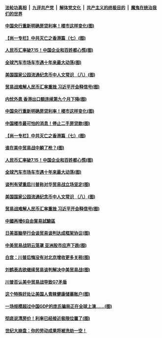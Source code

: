 ####  [法轮功真相](../../../../basic/blob/master/README.md?t=08270700) &nbsp;|&nbsp; [九评共产党](../../../../9ping.md/blob/master/README.md?t=08270700) &nbsp;|&nbsp; [解体党文化](../../../../jtdwh.md/blob/master/README.md?t=08270700)  &nbsp;|&nbsp; [共产主义的终极目的](../../../../gczydzjmd.md/blob/master/README.md?t=08270700) &nbsp;|&nbsp; [魔鬼在统治我们的世界](../../../../mgztzwmdsj.md/blob/master/README.md?t=08270700) 

#### [中国央行重新明确房贷利率！楼市这样变化(图)](../pages/p5/905118.md?t=08270700) 

#### [【尚一专栏】中共灭亡之香港篇（七）(图)](../pages/p5/904987.md?t=08270700) 

#### [人民币汇率破7.15！中国企业和百姓都心慌(图)](../pages/p5/905117.md?t=08270700) 

#### [全球汽车市场车市遇十年来最大动荡(图)](../pages/p5/905115.md?t=08270700) 

#### [美国国家公园流通纪念币中人文常识 （八）(图)](../pages/p5/905111.md?t=08270700) 

#### [贸易战难解人民币汇率重挫 习近平开会释信号(图)](../pages/p5/905098.md?t=08270700) 

#### [内忧外患 香港出口额连续第九个月下降(图)](../pages/p5/905152.md?t=08270700) 

#### [中国央行重新明确房贷利率！楼市这样变化(图)](../pages/p5/905118.md?t=08270700) 

#### [中国楼市最可怕的消息！停止二手房贷款(图)](../pages/p5/905119.md?t=08270700) 

#### [【尚一专栏】中共灭亡之香港篇（七）(图)](../pages/p5/904987.md?t=08270700) 

#### [谁在美中贸易战中躺了枪？(图)](../pages/p5/905136.md?t=08270700) 

#### [人民币汇率破7.15！中国企业和百姓都心慌(图)](../pages/p5/905117.md?t=08270700) 

#### [全球汽车市场车市遇十年来最大动荡(图)](../pages/p5/905115.md?t=08270700) 

#### [谈判有望重启川普称对华贸易战立场坚定(图)](../pages/p5/905133.md?t=08270700) 

#### [美国国家公园流通纪念币中人文常识 （八）(图)](../pages/p5/905111.md?t=08270700) 

#### [贸易战难解人民币汇率重挫 习近平开会释信号(图)](../pages/p5/905098.md?t=08270700) 

#### [中國再增6自由貿易試驗區](../pages/p5/905081.md?t=08270700) 

#### [日美首脑举行会谈贸易谈判达成框架协议(图)](../pages/p5/905078.md?t=08270700) 

#### [中美贸易战阴云笼罩 亚洲股市应声下跌(图)](../pages/p5/905076.md?t=08270700) 

#### [白宫：川普后悔没有对北京增收更多关税(图)](../pages/p5/905075.md?t=08270700) 

#### [刘鹤表态欲继续贸易谈判解决中美贸易战(图)](../pages/p5/905074.md?t=08270700) 

#### [川普否认美中贸易战导致G7矛盾](../pages/p5/905072.md?t=08270700) 

#### [这个特殊好处让美国人青睐健康储蓄账户(图)](../pages/p5/904992.md?t=08270700) 

#### [一场规模超过中国GDP的庞氏骗局正在全球上演……(图)](../pages/p5/904993.md?t=08270700) 

#### [彻底说清房价！利率已经接近极限位置了(图)](../pages/p5/904875.md?t=08270700) 

#### [世纪大崩盘：你的劳动成果将被洗劫一空！](../pages/p5/905000.md?t=08270700) 

